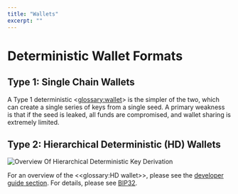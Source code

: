 ```yaml
---
title: "Wallets"
excerpt: ""
---
```

# Deterministic Wallet Formats

## Type 1: Single Chain Wallets

A Type 1 deterministic <<glossary:wallet>> is the simpler of the two, which can create a single series of keys from a single seed. A primary weakness is that if the seed is leaked, all funds are compromised, and wallet sharing is extremely limited.

## Type 2: Hierarchical Deterministic (HD) Wallets

![Overview Of Hierarchical Deterministic Key Derivation](https://dash-docs.github.io/img/dev/en-hd-overview.svg)

For an overview of the <<glossary:HD wallet>>, please see the [developer guide section](core-guide-wallets).  For details, please see [BIP32](https://github.com/bitcoin/bips/blob/master/bip-0032.mediawiki).